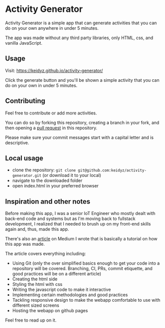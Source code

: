 # Activity Generator
Activity Generator is a simple app that can generate activities that you can do on your own anywhere in under 5 minutes.

The app was made without any third party libraries, only HTML, css, and vanilla JavaScript.

## Usage
Visit: https://keidyz.github.io/activity-generator/

Click the generate button and you'll be shown a simple activity that you can do on your own in under 5 minutes.

## Contributing
Feel free to contribute or add more activities.

You can do so by forking this repository, creating a branch in your fork, and then opening a [pull request](https://docs.github.com/en/pull-requests/collaborating-with-pull-requests/proposing-changes-to-your-work-with-pull-requests/creating-a-pull-request-from-a-fork) in this repository.

Please make sure your commit messages start with a capital letter and is descriptive.

## Local usage
- clone the repository: `git clone git@github.com:keidyz/activity-generator.git` (or download it to your local)
- navigate to the downloaded folder
- open index.html in your preferred browser

## Inspiration and other notes
Before making this app, I was a senior IoT Engineer who mostly dealt with back-end code and systems but as I'm moving back to fullstack development, I realized that I needed to brush up on my front-end skills again and, thus, made this app.

There's also an [article](https://medium.com/@kzapra/creating-and-deploying-a-simple-vanilla-javascript-web-application-from-scratch-aea485a40d60) on Medium I wrote that is basically a tutorial on how this app was made.

The article covers everything including:
- Using Git (only the over simplified basics enough to get your code into a repository will be covered. Branching, CI, PRs, commit etiquette, and good practices will be on a different article)
- Creating the html side
- Styling the html with css
- Writing the javascript code to make it interactive
- Implementing certain methodologies and good practices
- Tackling responsive design to make the webapp comfortable to use with different sized screens
- Hosting the webapp on github pages

Feel free to read up on it.